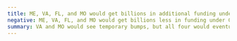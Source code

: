 ```yaml
---
title: ME, VA, FL, and MO would get billions in additional funding under Graham-Cassidy
negative: ME, VA, FL, and MO would get billions less in funding under Graham-Cassidy
summary: VA and MO would see temporary bumps, but all four would eventually get billions less.
---
```

